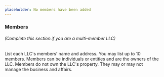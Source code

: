 ```yaml
---
placeholder: No members have been added
---
```


### Members

###### (Complete this section if you are a multi-member LLC)

List each LLC's members’ name and address. You may list up to 10 members. Members can be individuals or entities and are the owners of the LLC. Members do not own the LLC's property. They may or may not manage the business and affairs. 
